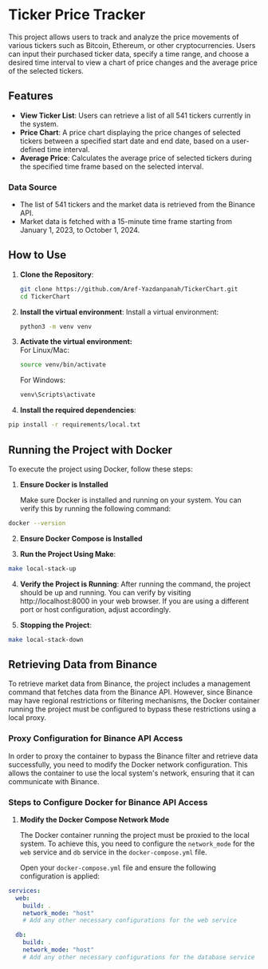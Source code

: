 # Ticker Price Tracker

This project allows users to track and analyze the price movements of various tickers such as Bitcoin, Ethereum, or other cryptocurrencies. Users can input their purchased ticker data, specify a time range, and choose a desired time interval to view a chart of price changes and the average price of the selected tickers.

## Features

- **View Ticker List**: Users can retrieve a list of all 541 tickers currently in the system.
- **Price Chart**: A price chart displaying the price changes of selected tickers between a specified start date and end date, based on a user-defined time interval.
- **Average Price**: Calculates the average price of selected tickers during the specified time frame based on the selected interval.

### Data Source
- The list of 541 tickers and the market data is retrieved from the Binance API.
- Market data is fetched with a 15-minute time frame starting from January 1, 2023, to October 1, 2024.


## How to Use

1. **Clone the Repository**:
   ```bash
   git clone https://github.com/Aref-Yazdanpanah/TickerChart.git
   cd TickerChart


2. **Install the virtual environment**:
   Install a virtual environment:
   ```bash
   python3 -m venv venv
   ```


3. **Activate the virtual environment:**  
   For Linux/Mac:
   ```bash
   source venv/bin/activate
   ```

    For Windows:
    ```bash
    venv\Scripts\activate
    ```

4. **Install the required dependencies**:
```bash
pip install -r requirements/local.txt
```


## Running the Project with Docker

To execute the project using Docker, follow these steps:

1. **Ensure Docker is Installed**

   Make sure Docker is installed and running on your system. You can verify this by running the following command:

```bash
docker --version
```
   
2. **Ensure Docker Compose is Installed**

3. **Run the Project Using Make**:
```bash
make local-stack-up
```

4. **Verify the Project is Running**:
After running the command, the project should be up and running. You can verify by visiting http://localhost:8000 in your web browser. If you are using a different port or host configuration, adjust accordingly.

5. **Stopping the Project**:
```bash
make local-stack-down
```


## Retrieving Data from Binance

To retrieve market data from Binance, the project includes a management command that fetches data from the Binance API. However, since Binance may have regional restrictions or filtering mechanisms, the Docker container running the project must be configured to bypass these restrictions using a local proxy.

### Proxy Configuration for Binance API Access

In order to proxy the container to bypass the Binance filter and retrieve data successfully, you need to modify the Docker network configuration. This allows the container to use the local system's network, ensuring that it can communicate with Binance.

### Steps to Configure Docker for Binance API Access

1. **Modify the Docker Compose Network Mode**

   The Docker container running the project must be proxied to the local system. To achieve this, you need to configure the `network_mode` for the `web` service and `db` service in the `docker-compose.yml` file.

   Open your `docker-compose.yml` file and ensure the following configuration is applied:

```yaml
services:
  web:
    build: .
    network_mode: "host"
    # Add any other necessary configurations for the web service

  db:
    build: .
    network_mode: "host"
    # Add any other necessary configurations for the database service
